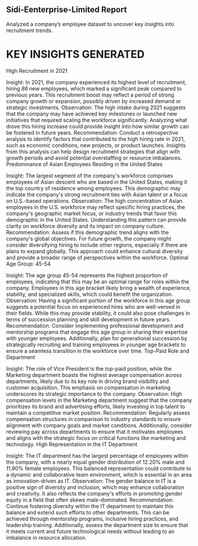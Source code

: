 ## Sidi-Eenterprise-Limited Report
Analyzed a company’s employee dataset to uncover key insights into recruitment trends.

# KEY INSIGHTS GENERATED

High Recruitment in 2021

Insight: In 2021, the company experienced its highest level of recruitment, hiring 86 new employees, which marked a significant peak compared to previous years. This recruitment boost may reflect a period of strong company growth or expansion, possibly driven by increased demand or strategic investments.
Observation: The high intake during 2021 suggests that the company may have achieved key milestones or launched new initiatives that required scaling the workforce significantly. Analyzing what drove this hiring increase could provide insight into how similar growth can be fostered in future years.
Recommendation: Conduct a retrospective analysis to identify factors that contributed to the high hiring rate in 2021, such as economic conditions, new projects, or product launches. Insights from this analysis can help design recruitment strategies that align with growth periods and avoid potential overstaffing or resource imbalances.
Predominance of Asian Employees Residing in the United States

Insight: The largest segment of the company's workforce comprises employees of Asian descent who are based in the United States, making it the top country of residence among employees. This demographic may indicate the company's strong recruitment ties with Asian talent or a focus on U.S.-based operations.
Observation: The high concentration of Asian employees in the U.S. workforce may reflect specific hiring practices, the company's geographic market focus, or industry trends that favor this demographic in the United States. Understanding this pattern can provide clarity on workforce diversity and its impact on company culture.
Recommendation: Assess if this demographic trend aligns with the company's global objectives. For future growth, the company might consider diversifying hiring to include other regions, especially if there are plans to expand globally. This approach could enhance cultural diversity and provide a broader range of perspectives within the workforce.
Optimal Age Group: 45-54

Insight: The age group 45-54 represents the highest proportion of employees, indicating that this may be an optimal range for roles within the company. Employees in this age bracket likely bring a wealth of experience, stability, and specialized skills, which could benefit the organization.
Observation: Having a significant portion of the workforce in this age group suggests a potential focus on experienced hires who are well-versed in their fields. While this may provide stability, it could also pose challenges in terms of succession planning and skill development in future years.
Recommendation: Consider implementing professional development and mentorship programs that engage this age group in sharing their expertise with younger employees. Additionally, plan for generational succession by strategically recruiting and training employees in younger age brackets to ensure a seamless transition in the workforce over time.
Top-Paid Role and Department

Insight: The role of Vice President is the top-paid position, while the Marketing department boasts the highest average compensation across departments, likely due to its key role in driving brand visibility and customer acquisition. This emphasis on compensation in marketing underscores its strategic importance to the company.
Observation: High compensation levels in the Marketing department suggest that the company prioritizes its brand and advertising efforts, likely investing in top talent to maintain a competitive market position.
Recommendation: Regularly assess compensation structures in comparison to industry standards to ensure alignment with company goals and market conditions. Additionally, consider reviewing pay across departments to ensure that it motivates employees and aligns with the strategic focus on critical functions like marketing and technology.
High Representation in the IT Department

Insight: The IT department has the largest percentage of employees within the company, with a nearly equal gender distribution of 12.20% male and 11.90% female employees. This balanced representation could contribute to a dynamic and collaborative team environment, which is essential in an area as innovation-driven as IT.
Observation: The gender balance in IT is a positive sign of diversity and inclusion, which may enhance collaboration and creativity. It also reflects the company's efforts in promoting gender equity in a field that often skews male-dominated.
Recommendation: Continue fostering diversity within the IT department to maintain this balance and extend such efforts to other departments. This can be achieved through mentorship programs, inclusive hiring practices, and leadership training. Additionally, assess the department size to ensure that it meets current and future technological needs without leading to an imbalance in resource allocation.
